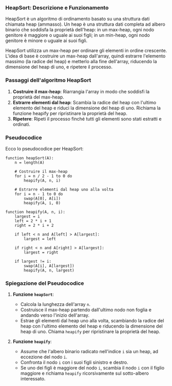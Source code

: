 ### HeapSort: Descrizione e Funzionamento

HeapSort è un algoritmo di ordinamento basato su una struttura dati chiamata heap (ammasso). Un heap è una struttura dati completa ad albero binario che soddisfa la proprietà dell'heap: in un max-heap, ogni nodo genitore è maggiore o uguale ai suoi figli; in un min-heap, ogni nodo genitore è minore o uguale ai suoi figli.

HeapSort utilizza un max-heap per ordinare gli elementi in ordine crescente. L'idea di base è costruire un max-heap dall'array, quindi estrarre l'elemento massimo (la radice del heap) e metterlo alla fine dell'array, riducendo la dimensione del heap di uno, e ripetere il processo.

### Passaggi dell'algoritmo HeapSort

1. **Costruire il max-heap**: Riarrangia l'array in modo che soddisfi la proprietà del max-heap.
2. **Estrarre elementi dal heap**: Scambia la radice del heap con l'ultimo elemento del heap e riduci la dimensione del heap di uno. Richiama la funzione heapify per ripristinare la proprietà del heap.
3. **Ripetere**: Ripeti il processo finché tutti gli elementi sono stati estratti e ordinati.

### Pseudocodice

Ecco lo pseudocodice per HeapSort:

```plaintext
function heapSort(A):
    n = length(A)

    # Costruire il max-heap
    for i = n / 2 - 1 to 0 do
        heapify(A, n, i)

    # Estrarre elementi dal heap uno alla volta
    for i = n - 1 to 0 do
        swap(A[0], A[i])
        heapify(A, i, 0)

function heapify(A, n, i):
    largest = i
    left = 2 * i + 1
    right = 2 * i + 2

    if left < n and A[left] > A[largest]:
        largest = left

    if right < n and A[right] > A[largest]:
        largest = right

    if largest != i:
        swap(A[i], A[largest])
        heapify(A, n, largest)
```

### Spiegazione del Pseudocodice

1. **Funzione `heapSort`**:
   - Calcola la lunghezza dell'array `n`.
   - Costruisce il max-heap partendo dall'ultimo nodo non foglia e andando verso l'inizio dell'array.
   - Estrae gli elementi dal heap uno alla volta, scambiando la radice del heap con l'ultimo elemento del heap e riducendo la dimensione del heap di uno. Chiama `heapify` per ripristinare la proprietà del heap.

2. **Funzione `heapify`**:
   - Assume che l'albero binario radicato nell'indice `i` sia un heap, ad eccezione del nodo `i`.
   - Confronta il nodo `i` con i suoi figli sinistro e destro.
   - Se uno dei figli è maggiore del nodo `i`, scambia il nodo `i` con il figlio maggiore e richiama `heapify` ricorsivamente sul sotto-albero interessato.
